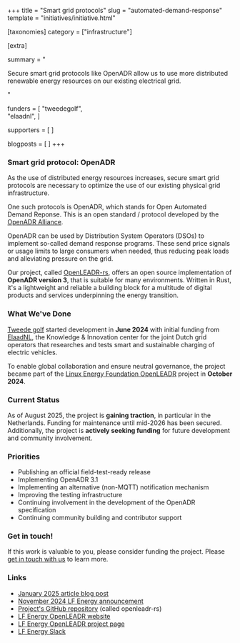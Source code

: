 +++
title = "Smart grid protocols"
slug = "automated-demand-response"
template = "initiatives/initiative.html"

[taxonomies]
category = ["infrastructure"]

[extra]

summary = "<p>Secure smart grid protocols like OpenADR allow us to use more distributed renewable energy resources on our existing electrical grid.</p>"

funders = [
 "tweedegolf",   
 "elaadnl",
]

supporters = [
]

blogposts = [
]
+++

### Smart grid protocol: OpenADR

As the use of distributed energy resources increases, secure smart grid protocols are necessary to optimize the use of our existing physical grid infrastructure. 

One such protocols is OpenADR, which stands for Open Automated Demand Reponse. This is an open standard / protocol developed by the [OpenADR Alliance](https://www.openadr.org/). 

OpenADR can be used by Distribution System Operators (DSOs) to implement so-called demand response programs. These send price signals or usage limits to large consumers when needed, thus reducing peak loads and alleviating pressure on the grid.

Our project, called [OpenLEADR-rs](https://github.com/OpenLEADR/openleadr-rs), offers an open source implementation of **OpenADR version 3**, that is suitable for many environments. Written in Rust, it's a lightweight and reliable a building block for a multitude of digital products and services underpinning the energy transition.

### What We've Done

[Tweede golf](https://tweedegolf.nl/en) started development in **June 2024** with initial funding from [ElaadNL](https://elaad.nl/en/), the Knowledge & Innovation center for the joint Dutch grid operators that researches and tests smart and sustainable charging of electric vehicles.

To enable global collaboration and ensure neutral governance, the project became part of the [Linux Energy Foundation OpenLEADR](https://lfenergy.org/projects/openleadr/) project  in **October 2024**.


### Current Status

As of August 2025, the project is **gaining traction**, in particular in the Netherlands. Funding for maintenance until mid-2026 has been secured. Additionally, the project is **actively seeking funding** for future development and community involvement.

### Priorities

+ Publishing an official field-test-ready release
+ Implementing OpenADR 3.1
+ Implementing an alternative (non-MQTT) notification mechanism
+ Improving the testing infrastructure
+ Continuing involvement in the development of the OpenADR specification
+ Continuing community building and contributor support

### Get in touch!

If this work is valuable to you, please consider funding the project. Please [get in touch with us](/support) to learn more.

### Links

- [January 2025 article blog post](https://tweedegolf.nl/en/blog/146/openleadr-3-0-initial-traction-and-future-plans)
- [November 2024 LF Energy announcement](https://lfenergy.org/rust-implementation-of-openadr-3-0-becomes-part-of-openleadr/)
- [Project's GitHub repository](https://github.com/OpenLEADR/openleadr-rs) (called openleadr-rs)
- [LF Energy OpenLEADR website](https://openleadr.org/)
- [LF Energy OpenLEADR project page](https://lfenergy.org/projects/openleadr/)
- [LF Energy Slack](https://lfenergy.slack.com/archives/C045K9YGX52)
